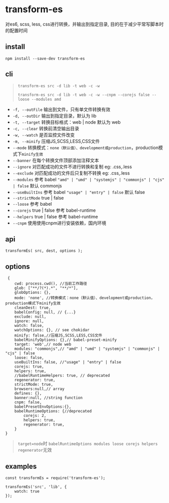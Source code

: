 # transform-es

对es6, scss, less, css进行转换，并输出到指定目录, 目的在于减少平常写脚本时的配置时间

## install

`npm install --save-dev transform-es`

## cli

> `transform-es src -d lib -t web -c -w`
>
>`transform-es src -d lib -t web -c -w --cnpm --corejs false --loose --modules amd`

- `-f, --outFile` 输出到文件，只有单文件转换有效
- `-d, --outDir` 输出到指定目录，默认为 lib
- `-t, --target` 转换目标格式：web | node 默认为 web
- `-c, --clear`  转换前清空输出目录
- `-w, --watch` 是否监控文件改变
- `-m, --minify` 压缩JS,SCSS,LESS,CSS文件
- `--mode` 转换模式：`none（默认值）、development或production`，production模式下`minify生效` 
- `--banner` 在每个转换文件顶部添加注释文本
- `--ignore` 对匹配成功的文件不进行转换和复制 eg: .css,.less 
- `--exclude` 对匹配成功的文件后只复制不转换 eg: .css,.less 
- `--modules` 参考 babel  `"amd" | "umd" | "systemjs" | "commonjs" | "cjs" | false`  默认 commonjs
- `--useBuiltIns` 参考 babel  `"usage" | "entry" | false` 默认 false
- `--strictMode` true | false 
- `--loose` 参考 babel
- `--corejs` true | false  参考 babel-runtime
- `--helpers` true | false 参考 babel-runtime
- `--cnpm` 使用使用cnpm进行安装依赖，国内环境



## api

```
transformEs( src, dest, options );
```

## options

```
 {
    cwd: process.cwd(), //当前工作路径
    glob: ["**/?(*).*", "**/*"],
    globOptions: {},
    mode: 'none', //转换模式：none（默认值）、development或production，production模式下minify生效
    cleanDest: true,
    babelConfig: null, // {...} 
    exclude: null,
    ignore: null,
    watch: false,
    watchOptions: {}, // see chokidar
    minify: false,//压缩JS,SCSS,LESS,CSS文件
    babelMinifyOptions: {},// babel-preset-minify
    target: 'web',// node web
    modules: "commonjs",// "amd" | "umd" | "systemjs" | "commonjs" | "cjs" | false
    loose: false,
    useBuiltIns: false, //"usage" | "entry" | false
    corejs: true,
    helpers: true,
    //babelRuntimeHelpers: true, // deprecated
    regenerator: true,
    strictMode: true,
    browsers:null,// array 
    defines: {},
    banner:null, //string function
    cnpm: false,
    babelPresetEnvOptions:{},
    babelRuntimeOptions: {//deprecated
        corejs: 2, 
        helpers: true,
        regenerator: true,
    }
}
```

> `target=node`时 `babelRuntimeOptions modules loose corejs helpers regenerator`无效

## examples 

```
const transformEs = require('transform-es');

transformEs('src', 'lib', {
    watch: true
});

```

